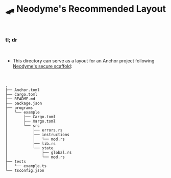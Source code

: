 # 🛹 Neodyme's Recommended Layout

<br>


### tl; dr

<br>

* This directory can serve as a layout for an Anchor project following [Neodyme's secure scaffold](https://github.com/neodyme-labs/tradeoffer-secure-coding-workshop.git):

<br>

```shell
.
├── Anchor.toml
├── Cargo.toml
├── README.md
├── package.json
├── programs
│   └── example
│       ├── Cargo.toml
│       ├── Xargo.toml
│       └── src
│           ├── errors.rs
│           ├── instructions
│           │   └── mod.rs
│           ├── lib.rs
│           └── state
│               ├── global.rs
│               └── mod.rs
├── tests
│   └── example.ts
└── tsconfig.json
```

<br>
